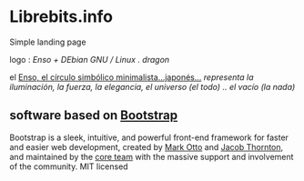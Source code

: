 # Librebits.info

Simple landing page

logo : _Enso + DEbian GNU / Linux . dragon_

el [Enso, el círculo simbólico minimalista...japonés...](https://es.wikipedia.org/wiki/Ens%C5%8D)
_representa la iluminación, la fuerza, la elegancia, el universo (el todo) .. el vacío (la nada)_


## software based on [Bootstrap](http://getbootstrap.com)

Bootstrap is a sleek, intuitive, and powerful front-end framework for faster and easier web development, created by [Mark Otto](https://twitter.com/mdo) and [Jacob Thornton](https://twitter.com/fat), and maintained by the [core team](https://github.com/orgs/twbs/people) with the massive support and involvement of the community.
MIT licensed
